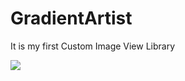 # GradientArtist
It is my first Custom Image View Library

[![](https://jitpack.io/v/samantaavijit/GradientArtist.svg)](https://jitpack.io/#samantaavijit/GradientArtist)
